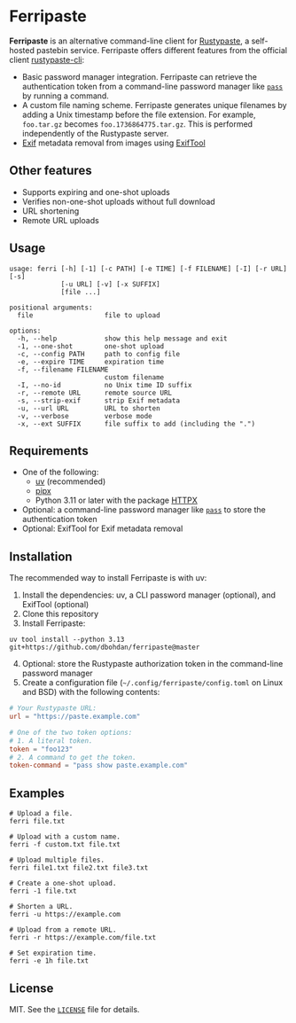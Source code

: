 # Ferripaste

**Ferripaste** is an alternative command-line client for [Rustypaste](https://github.com/orhun/rustypaste),
a self-hosted pastebin service.
Ferripaste offers different features from the official client [rustypaste-cli](https://github.com/orhun/rustypaste-cli):

- Basic password manager integration.
  Ferripaste can retrieve the authentication token from a command-line password manager like [`pass`](https://www.passwordstore.org/) by running a command.
- A custom file naming scheme.
  Ferripaste generates unique filenames by adding a Unix timestamp before the file extension.
  For example, `foo.tar.gz` becomes `foo.1736864775.tar.gz`.
  This is performed independently of the Rustypaste server.
- [Exif](https://en.wikipedia.org/wiki/Exif) metadata removal from images using [ExifTool](https://en.wikipedia.org/wiki/ExifTool)

## Other features

- Supports expiring and one-shot uploads
- Verifies non-one-shot uploads without full download
- URL shortening
- Remote URL uploads

## Usage

```none
usage: ferri [-h] [-1] [-c PATH] [-e TIME] [-f FILENAME] [-I] [-r URL] [-s]
             [-u URL] [-v] [-x SUFFIX]
             [file ...]

positional arguments:
  file                  file to upload

options:
  -h, --help            show this help message and exit
  -1, --one-shot        one-shot upload
  -c, --config PATH     path to config file
  -e, --expire TIME     expiration time
  -f, --filename FILENAME
                        custom filename
  -I, --no-id           no Unix time ID suffix
  -r, --remote URL      remote source URL
  -s, --strip-exif      strip Exif metadata
  -u, --url URL         URL to shorten
  -v, --verbose         verbose mode
  -x, --ext SUFFIX      file suffix to add (including the ".")
```

## Requirements

- One of the following:
  - [uv](https://docs.astral.sh/uv/) (recommended)
  - [pipx](https://pipx.pypa.io/)
  - Python 3.11 or later with the package [HTTPX](https://www.python-httpx.org/)
- Optional: a command-line password manager like [`pass`](https://en.wikipedia.org/wiki/Pass_(software)) to store the authentication token
- Optional: ExifTool for Exif metadata removal

## Installation

The recommended way to install Ferripaste is with uv:

1. Install the dependencies: uv, a CLI password manager (optional), and ExifTool (optional)
2. Clone this repository
3. Install Ferripaste:

```shell
uv tool install --python 3.13 git+https://github.com/dbohdan/ferripaste@master
```

4. Optional: store the Rustypaste authorization token in the command-line password manager
5. Create a configuration file (`~/.config/ferripaste/config.toml` on Linux and BSD) with the following contents:

```toml
# Your Rustypaste URL:
url = "https://paste.example.com"

# One of the two token options:
# 1. A literal token.
token = "foo123"
# 2. A command to get the token.
token-command = "pass show paste.example.com"
```

## Examples

```shell
# Upload a file.
ferri file.txt

# Upload with a custom name.
ferri -f custom.txt file.txt

# Upload multiple files.
ferri file1.txt file2.txt file3.txt

# Create a one-shot upload.
ferri -1 file.txt

# Shorten a URL.
ferri -u https://example.com

# Upload from a remote URL.
ferri -r https://example.com/file.txt

# Set expiration time.
ferri -e 1h file.txt
```

## License

MIT.
See the [`LICENSE`](LICENSE) file for details.
